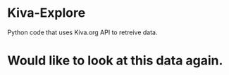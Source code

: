 # Kiva-Explore

Python code that uses Kiva.org API to retreive data.

# Would like to look at this data again.
